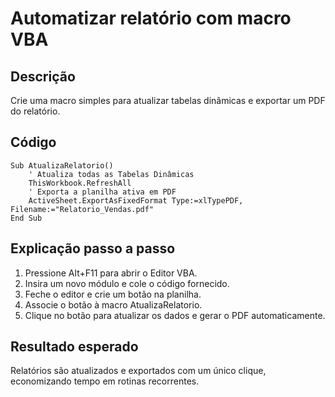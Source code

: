 # Automatizar relatório com macro VBA

## Descrição
Crie uma macro simples para atualizar tabelas dinâmicas e exportar um PDF do relatório.

## Código
```vba
Sub AtualizaRelatorio()
    ' Atualiza todas as Tabelas Dinâmicas
    ThisWorkbook.RefreshAll
    ' Exporta a planilha ativa em PDF
    ActiveSheet.ExportAsFixedFormat Type:=xlTypePDF, Filename:="Relatorio_Vendas.pdf"
End Sub
```

## Explicação passo a passo
1. Pressione Alt+F11 para abrir o Editor VBA.
2. Insira um novo módulo e cole o código fornecido.
3. Feche o editor e crie um botão na planilha.
4. Associe o botão à macro AtualizaRelatorio.
5. Clique no botão para atualizar os dados e gerar o PDF automaticamente.

## Resultado esperado
Relatórios são atualizados e exportados com um único clique, economizando tempo em rotinas recorrentes.
